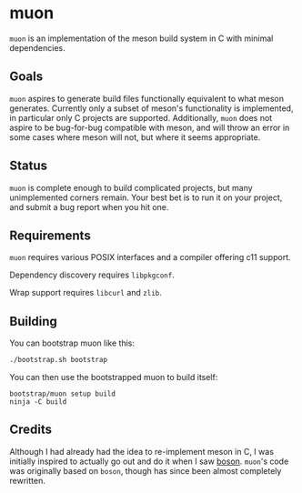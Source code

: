# muon

`muon` is an implementation of the meson build system in C with minimal
dependencies.

## Goals

`muon` aspires to generate build files functionally equivalent to what meson
generates.  Currently only a subset of meson's functionality is implemented, in
particular only C projects are supported.  Additionally, `muon` does not aspire
to be bug-for-bug compatible with meson, and will throw an error in some cases
where meson will not, but where it seems appropriate.

## Status

`muon` is complete enough to build complicated projects, but many unimplemented
corners remain.  Your best bet is to run it on your project, and submit a bug
report when you hit one.

## Requirements

`muon` requires various POSIX interfaces and a compiler offering c11 support.

Dependency discovery requires `libpkgconf`.

Wrap support requires `libcurl` and `zlib`.

## Building

You can bootstrap muon like this:

```sh
./bootstrap.sh bootstrap
```

You can then use the bootstrapped muon to build itself:

```
bootstrap/muon setup build
ninja -C build
```

## Credits

Although I had already had the idea to re-implement meson in C, I was initially
inspired to actually go out and do it when I saw
[boson](https://sr.ht/~bl4ckb0ne/boson/).  `muon`'s code was originally based on
`boson`, though has since been almost completely rewritten.
